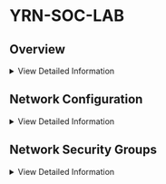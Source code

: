 # YRN-SOC-LAB
## Overview

<details>
<summary>View Detailed Information</summary>
	
### Architecture Diagram Diagram
![HSW Forwarder Architecture](https://github.com/user-attachments/assets/d05ab181-0200-4a9f-bd02-aa929e3ead79)	
### Virtual Machines
	- Ubuntu Server 24.04 LTS - x64 Gen2
	- Windows Server 2022 Datacenter: Azure Edition - x64 Gen2
	- Windows 10 Pro, version 22H2 - x64 Gen2
	- Kali 2024.4 (Latest Packages available for pentesting applications)
 ### Software
 	- Sysmon
	- Kali Pentesting Tools
	- File Analysis Tools
	- Atomic Red Team
</details>

## Network Configuration
<details>
<summary>View Detailed Information</summary>
	
### vNet-YRN-SOC-LAB (10.55.0.0/16)
	SUBNET-SDCI (10.55.5.0/24)
		- Ubuntu Linux Server (10.55.5.3)
		- Windows 2022 Server (10.55.5.6)

	SUBNET-MI (10.55.10.0/24)
		- Kali Attack Box (10.55.10.3)
		- Windows 10 PC (10.55.10.6)
		- SOC Analyst PC (10.55.10.9)

	SUBNET-SEI (10.55.15.0/24)
		- Wazuh Instance (10.55.15.3)
		- Shuffle Instance (10.55.15.6)
		- TheHive Instance (10.55.15.9)

   	NAT-GATEWAY-MI
		- 172.190.154.106 (Public IP Address for All 3 Machines)
      
    	NAT-GATEWAY-SEI
		- 172.172.175.82 (Wazuh)
		- 20.83.145.60 (Shuffle)
		- 52.249.220.86 (TheHive)
  
</details>

## Network Security Groups
<details>
<summary>View Detailed Information</summary>

### Technical Consideration
SUBNET-SDCI indirectly exposed to internet via SUBNET-MI, attack vector exists by allowing SUBNET-MI internet access and thus option to pivot into SUBNET-DCI. Risk Mitigation includes preventing all unnecessary traffic, attempted to include NSG, but was unable to resolve network issues to W10PC (Domain Enrolled), only allowed following traffic.

Type; TCP, UDP, ICMP

Port; 53-DNS, 88-KERBEROS, 135-RPC-ENDPOINT-MAPPER, 138-NETBIOS, 139-NETBIOS, 389-LDAP, 445-SMB, 464-KERBEROS-ADMIN,514-SPLUNK-SYSLOG, 636-LDAP-SSL, 9389-AD-WEB-SERVICES, 3269-LDAP-GLOBAL-CATALOG-SSL, 9997-SPLUNK-EVENT-FORWARDING
	
### Subnet-SDCI (Prevent Internet Access) (Inbound Rule)
| Priority | Rule Name            | Source | Source IPs | Dest. | Dest. IPs      | Port | Protocol | Action |
|----------|---------------------|--------|------------|-------|---------------|------|----------|--------|
| 200      | Deny-Internet-To-SDCI | Any    | Any        | IPs   | Subnet-SDCI   | Any  | Any      | Deny   |

### Subnet-SDCI (Prevent Subnet-SEI Access) (Inbound Rule)
| Priority | Rule Name        | Source  | Source IPs  | Dest. | Dest. IPs      | Port | Protocol | Action |
|----------|----------------|---------|------------|-------|---------------|------|----------|--------|
| 250      | Deny-SEI-To-SDCI | IPs     | 10.55.15.X/24 | IPs   | 10.55.5.X/24   | Any  | Any      | Deny   |

### Subnet-SEI (Prevent Subnet-SDCI Access) (Inbound Rule)
| Priority | Rule Name        | Source  | Source IPs  | Dest. | Dest. IPs      | Port | Protocol | Action |
|----------|----------------|---------|------------|-------|---------------|------|----------|--------|
| 300      | Deny-SDCI-To-SEI | IPs     | 10.55.5.X/24 | IPs   | 10.55.15.X/24    | Any  | Any      | Deny   |

### SOC-ANALYST-SPLUNK (Allow Slpunk Management Access) (Inbound Rule)
| Priority | Rule Name        | Source  | Source IPs  | Dest. | Dest. IPs      | Port | Protocol | Action |
|----------|----------------|---------|------------|-------|---------------|------|----------|--------|
| 350      | Allow-Splunk-MGR | IPs     | 10.55.10.9 | IPs   | 10.55.5.3    | 8000  | Any      | Allow   |
</details>




